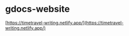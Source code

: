 # gdocs-website

[https://timetravel-writing.netlify.app/](https://timetravel-writing.netlify.app/)
